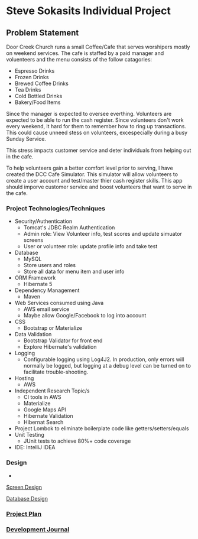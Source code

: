 # Steve Sokasits Individual Project

## Problem Statement
Door Creek Church runs a small Coffee/Cafe that serves worshipers mostly
on weekend services. The cafe is staffed by a paid manager and voluenteers
and the menu consists of the follow catagories:
 
 * Espresso Drinks
 * Frozen Drinks
 * Brewed Coffee Drinks
 * Tea Drinks
 * Cold Bottled Drinks
 * Bakery/Food Items
 
Since the manager is expected to oversee everthing.  Volunteers are 
expected to be able to run the cash register.  Since volunteers don't
work every weekend, it hard for them to remember how to ring up
transactions.  This could cause unneed stess on volunteers, excespecially 
during a busy Sunday Service.  

This stress impacts customer service and deter individuals from helping
 out in the cafe.
 
To help volunteers gain a better comfort level prior to serving, I
have created the DCC Cafe Simulator.  This simulator will allow 
volunteers to create a user account and test/master thier cash register
skills.  This app should imporve customer service and boost volunteers
that want to serve in the cafe.


### Project Technologies/Techniques 

* Security/Authentication
  * Tomcat's JDBC Realm Authentication
  * Admin role: View Volunteer info, test scores and update simuator screens
  * User or volunteer role: update profile info and take test
* Database
  * MySQL
  * Store users and roles
  * Store all data for menu item and user info
* ORM Framework
  * Hibernate 5
* Dependency Management
  * Maven
* Web Services consumed using Java
  * AWS email service
  * Maybe allow Google/Facebook to log into account
* CSS 
  * Bootstrap or Materialize
* Data Validation
  * Bootstrap Validator for front end
  * Explore Hibernate's validation
* Logging
  * Configurable logging using Log4J2. In production, only errors will normally be logged, but logging at a debug level can be turned on to facilitate trouble-shooting. 
* Hosting
  * AWS
* Independent Research Topic/s
  * CI tools in AWS
  * Materialize
  * Google Maps API
  * Hibernate Validation
  * Hibernat Search
* Project Lombok to eliminate boilerplate code like getters/setters/equals
* Unit Testing
  * JUnit tests to achieve 80%+ code coverage 
* IDE: IntelliJ IDEA


### Design

* 
[Screen Design](screenDesigns/screenDesign.md)

[Database Design](DesignDocuments/databaseDiagram.png)

### [Project Plan](ProjectPlan.md)

### [Development Journal](Journal.md)